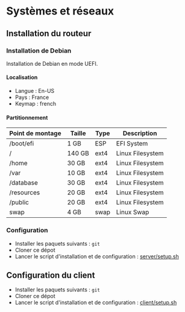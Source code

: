 # Systèmes et réseaux

## Installation du routeur

### Installation de Debian

Installation de Debian en mode UEFI.

#### Localisation

- Langue : En-US
- Pays : France
- Keymap : french

#### Partitionnement

Point de montage | Taille  | Type | Description     
---------------- | ------- | ---- | ----------------
/boot/efi        | 1 GB    | ESP  | EFI System
/                | 140 GB  | ext4 | Linux Filesystem
/home            | 30 GB   | ext4 | Linux Filesystem
/var             | 10 GB   | ext4 | Linux Filesystem
/database        | 30 GB   | ext4 | Linux Filesystem
/resources       | 20 GB   | ext4 | Linux Filesystem
/public          | 20 GB   | ext4 | Linux Filesystem
swap             | 4 GB    | swap | Linux Swap

### Configuration

- Installer les paquets suivants : `git`
- Cloner ce dépot
- Lancer le script d'installation et de configuration : [server/setup.sh](server/setup.sh)

## Configuration du client

- Installer les paquets suivants : `git`
- Cloner ce dépot
- Lancer le script d'installation et de configuration : [client/setup.sh](client/setup.sh)
